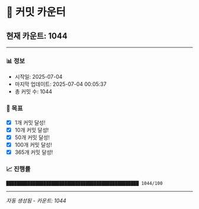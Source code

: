 # 🔢 커밋 카운터

## 현재 카운트: 1044

---

### 📊 정보
- 시작일: 2025-07-04
- 마지막 업데이트: 2025-07-04 00:05:37
- 총 커밋 수: 1044

### 🎯 목표
- [x] 1개 커밋 달성!
- [x] 10개 커밋 달성!
- [x] 50개 커밋 달성!
- [x] 100개 커밋 달성!
- [x] 365개 커밋 달성!

### 📈 진행률
```
██████████████████████████████████████████████████ 1044/100
```

---
*자동 생성됨 - 카운트: 1044*
